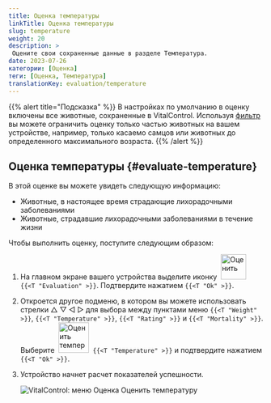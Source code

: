 ```yaml
---
title: Оценка температуры
linkTitle: Оценка температуры
slug: temperature
weight: 20
description: >
 Оцените свои сохраненные данные в разделе Температура.
date: 2023-07-26
категории: [Оценка]
теги: [Оценка, Температура]
translationKey: evaluation/temperature
---
```

{{% alert title="Подсказка" %}}
В настройках по умолчанию в оценку включены все животные, сохраненные в VitalControl. Используя [фильтр](../../filter/) вы можете ограничить оценку только частью животных на вашем устройстве, например, только касаемо самцов или животных до определенного максимального возраста.
{{% /alert %}}

## Оценка температуры {#evaluate-temperature}

В этой оценке вы можете увидеть следующую информацию:
- Животные, в настоящее время страдающие лихорадочными заболеваниями
- Животные, страдавшие лихорадочными заболеваниями в течение жизни

Чтобы выполнить оценку, поступите следующим образом:

1. На главном экране вашего устройства выделите иконку &nbsp;<img src="/icons/main/evaluation.svg" width="50" align="bottom" alt="Оценить" />&nbsp; `{{<T "Evaluation" >}}`. Подтвердите нажатием `{{<T "Ok" >}}`.

2. Откроется другое подменю, в котором вы можете использовать стрелки △ ▽ ◁ ▷ для выбора между пунктами меню `{{<T "Weight" >}}`, `{{<T "Temperature" >}}`, `{{<T "Rating" >}}` и `{{<T "Mortality" >}}`. Выберите &nbsp;<img src="/icons/evaluation/temperature.svg" width="60" align="bottom" alt="Оценить температуру" />&nbsp; `{{<T "Temperature" >}}` и подтвердите нажатием `{{<T "Ok" >}}`.

3. Устройство начнет расчет показателей успешности.

   ![VitalControl: меню Оценка Оценить температуру](../images/temperature.png "Оценить температуру")

